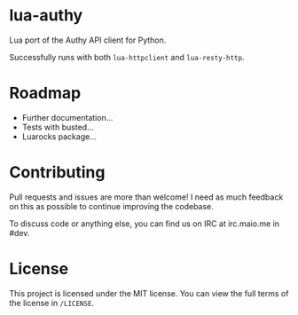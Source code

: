 lua-authy
=========

Lua port of the Authy API client for Python.

Successfully runs with both `lua-httpclient` and `lua-resty-http`.


Roadmap
=======

- Further documentation...
- Tests with busted...
- Luarocks package...


Contributing
============

Pull requests and issues are more than welcome! I need as much feedback on this as possible to continue improving the codebase.

To discuss code or anything else, you can find us on IRC at irc.maio.me in #dev.

License
=======

This project is licensed under the MIT license. You can view the full terms of the license in `/LICENSE`.
